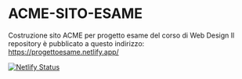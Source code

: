 
# ACME-SITO-ESAME
Costruzione sito ACME per progetto esame del corso di Web Design 
Il repository è pubblicato a questo indirizzo: https://progettoesame.netlify.app/

[![Netlify Status](https://api.netlify.com/api/v1/badges/87c9fde5-bc4a-412e-9603-c263285d2962/deploy-status)](https://app.netlify.com/sites/progettoesame/deploys)
